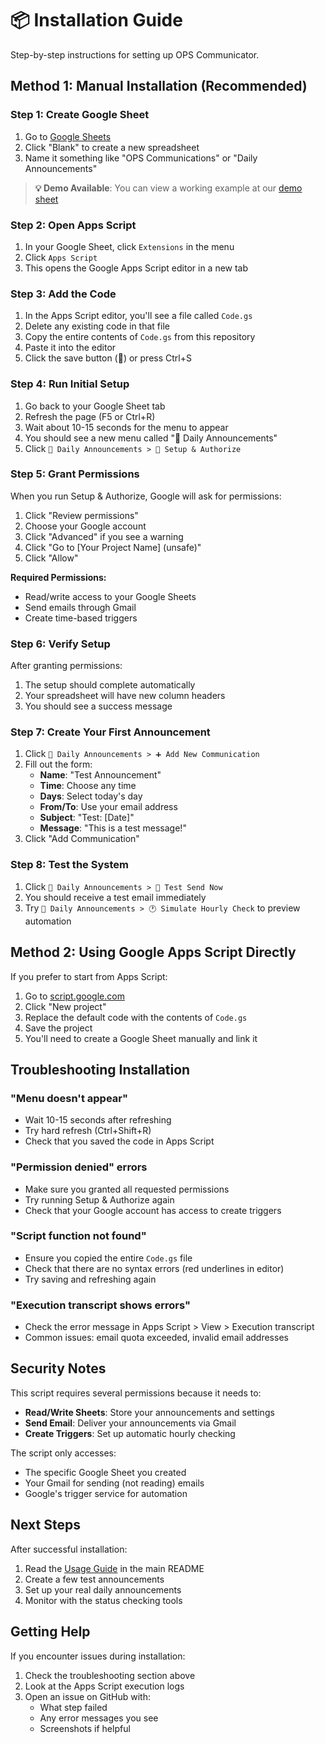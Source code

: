 # 📦 Installation Guide

Step-by-step instructions for setting up OPS Communicator.

## Method 1: Manual Installation (Recommended)

### Step 1: Create Google Sheet
1. Go to [Google Sheets](https://sheets.google.com)
2. Click "Blank" to create a new spreadsheet
3. Name it something like "OPS Communications" or "Daily Announcements"

> **💡 Demo Available**: You can view a working example at our [demo sheet](https://docs.google.com/spreadsheets/d/10k25AIzFcYtmRGEo8ap_d46hF154p4-6O6oHugca5C8/edit?usp=sharing)

### Step 2: Open Apps Script
1. In your Google Sheet, click `Extensions` in the menu
2. Click `Apps Script` 
3. This opens the Google Apps Script editor in a new tab

### Step 3: Add the Code
1. In the Apps Script editor, you'll see a file called `Code.gs`
2. Delete any existing code in that file
3. Copy the entire contents of `Code.gs` from this repository
4. Paste it into the editor
5. Click the save button (💾) or press Ctrl+S

### Step 4: Run Initial Setup
1. Go back to your Google Sheet tab
2. Refresh the page (F5 or Ctrl+R)
3. Wait about 10-15 seconds for the menu to appear
4. You should see a new menu called "📧 Daily Announcements"
5. Click `📧 Daily Announcements > 🔑 Setup & Authorize`

### Step 5: Grant Permissions
When you run Setup & Authorize, Google will ask for permissions:

1. Click "Review permissions"
2. Choose your Google account
3. Click "Advanced" if you see a warning
4. Click "Go to [Your Project Name] (unsafe)" 
5. Click "Allow"

**Required Permissions:**
- Read/write access to your Google Sheets
- Send emails through Gmail
- Create time-based triggers

### Step 6: Verify Setup
After granting permissions:
1. The setup should complete automatically
2. Your spreadsheet will have new column headers
3. You should see a success message

### Step 7: Create Your First Announcement
1. Click `📧 Daily Announcements > ➕ Add New Communication`
2. Fill out the form:
   - **Name**: "Test Announcement"
   - **Time**: Choose any time
   - **Days**: Select today's day
   - **From/To**: Use your email address
   - **Subject**: "Test: [Date]"
   - **Message**: "This is a test message!"
3. Click "Add Communication"

### Step 8: Test the System
1. Click `📧 Daily Announcements > 🧪 Test Send Now`
2. You should receive a test email immediately
3. Try `📧 Daily Announcements > 🕐 Simulate Hourly Check` to preview automation

## Method 2: Using Google Apps Script Directly

If you prefer to start from Apps Script:

1. Go to [script.google.com](https://script.google.com)
2. Click "New project"
3. Replace the default code with the contents of `Code.gs`
4. Save the project
5. You'll need to create a Google Sheet manually and link it

## Troubleshooting Installation

### "Menu doesn't appear"
- Wait 10-15 seconds after refreshing
- Try hard refresh (Ctrl+Shift+R)
- Check that you saved the code in Apps Script

### "Permission denied" errors
- Make sure you granted all requested permissions
- Try running Setup & Authorize again
- Check that your Google account has access to create triggers

### "Script function not found"
- Ensure you copied the entire `Code.gs` file
- Check that there are no syntax errors (red underlines in editor)
- Try saving and refreshing again

### "Execution transcript shows errors"
- Check the error message in Apps Script > View > Execution transcript
- Common issues: email quota exceeded, invalid email addresses

## Security Notes

This script requires several permissions because it needs to:
- **Read/Write Sheets**: Store your announcements and settings
- **Send Email**: Deliver your announcements via Gmail
- **Create Triggers**: Set up automatic hourly checking

The script only accesses:
- The specific Google Sheet you created
- Your Gmail for sending (not reading) emails
- Google's trigger service for automation

## Next Steps

After successful installation:
1. Read the [Usage Guide](README.md#usage-guide) in the main README
2. Create a few test announcements
3. Set up your real daily announcements
4. Monitor with the status checking tools

## Getting Help

If you encounter issues during installation:
1. Check the troubleshooting section above
2. Look at the Apps Script execution logs
3. Open an issue on GitHub with:
   - What step failed
   - Any error messages you see
   - Screenshots if helpful
